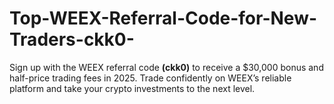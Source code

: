# Top-WEEX-Referral-Code-for-New-Traders-ckk0-
Sign up with the WEEX referral code **(ckk0)** to receive a \$30,000 bonus and half-price trading fees in 2025. Trade confidently on WEEX’s reliable platform and take your crypto investments to the next level.
